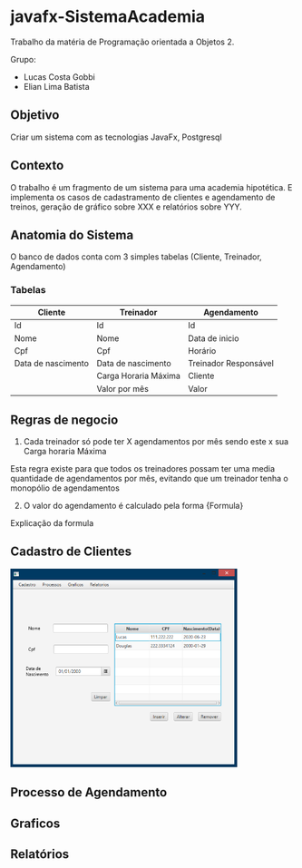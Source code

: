 # javafx-SistemaAcademia
Trabalho da matéria de Programação orientada a Objetos 2.

Grupo: 
 - Lucas Costa Gobbi
 - Elian Lima Batista 
## Objetivo
Criar um sistema com as tecnologias JavaFx, Postgresql
## Contexto
O trabalho é um fragmento de um sistema para uma academia hipotética. E implementa os casos de cadastramento de clientes e agendamento de treinos, geração de gráfico sobre XXX e relatórios sobre YYY.

## Anatomia do Sistema
O banco de dados conta com 3 simples tabelas (Cliente, Treinador, Agendamento)


### Tabelas
|Cliente  |Treinador  | Agendamento  |
|--|--|--|
| Id  | Id  | Id  |
| Nome  | Nome  | Data de inicio  |
| Cpf   | Cpf  | Horário  |
| Data de nascimento  | Data de nascimento | Treinador Responsável |
|   | Carga Horaria Máxima | Cliente  |
|   | Valor por mês | Valor  |

## Regras de negocio

 1. Cada treinador só pode ter X agendamentos por mês sendo este x sua Carga horaria Máxima
 
Esta regra existe para que todos os treinadores possam ter uma media quantidade de agendamentos por mês, evitando que um treinador tenha o monopólio de agendamentos

 2. O valor do agendamento é calculado pela forma {Formula}

Explicação da formula


## Cadastro de Clientes

<img src="https://github.com/LucasGobbs/javafx-SistemaAcademia/blob/master/git_images/tela_cadastramento_clientes.png"  width="400" height="350">

## Processo de Agendamento

## Graficos

## Relatórios

